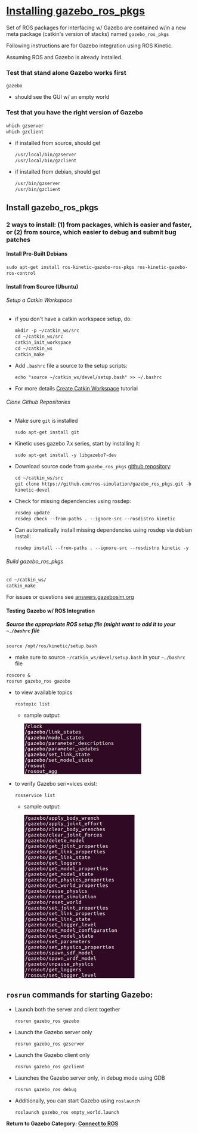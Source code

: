 # [Installing gazebo_ros_pkgs][1]

Set of ROS packages for interfacing w/ Gazebo are contained w/in a new meta package (catkin's version of stacks) named `gazebo_ros_pkgs`

Following instructions are for Gazebo integration using ROS Kinetic.

Assuming ROS and Gazebo is already installed.

### Test that stand alone Gazebo works first

```
gazebo
```

- should see the GUI w/ an empty world

### Test that you have the right version of Gazebo

```
which gzserver
which gzclient
```

- if installed from source, should get
    
    ```
    /usr/local/bin/gzserver
    /usr/local/bin/gzclient
    ```

- if installed from debian, should get

    ```
    /usr/bin/gzserver
    /usr/bin/gzclient
    ```

## Install gazebo_ros_pkgs

### 2 ways to install: (1) from packages, which is easier and faster, or (2) from source, which easier to debug and submit bug patches

#### Install Pre-Built Debians

```
sudo apt-get install ros-kinetic-gazebo-ros-pkgs ros-kinetic-gazebo-ros-control
```

#### Install from Source (Ubuntu)

###### Setup a Catkin Workspace

- if you don't have a catkin workspace setup, do:

    ```
    mkdir -p ~/catkin_ws/src
    cd ~/catkin_ws/src
    catkin_init_workspace
    cd ~/catkin_ws
    catkin_make
    ```

- Add `.bashrc` file a source to the setup scripts:

    ```
    echo "source ~/catkin_ws/devel/setup.bash" >> ~/.bashrc
    ```

- For more details [Create Catkin Workspace][2] tutorial

###### Clone Github Repositories

- Make sure `git` is installed

    ```
    sudo apt-get install git
    ```

- Kinetic uses gazebo 7.x series, start by installing it:

    ```
    sudo apt-get install -y libgazebo7-dev
    ```

- Download source code from `gazebo_ros_pkgs` [github repository][3]:

    ```
    cd ~/catkin_ws/src
    git clone https://github.com/ros-simulation/gazebo_ros_pkgs.git -b kinetic-devel
    ```

- Check for missing dependencies using rosdep:

    ```
    rosdep update
    rosdep check --from-paths . --ignore-src --rosdistro kinetic
    ```

- Can automatically install missing dependencies using rosdep via debian install:

    ```
    rosdep install --from-paths . --ignore-src --rosdistro kinetic -y
    ```

###### Build gazebo_ros_pkgs

```
cd ~/catkin_ws/
catkin_make
```

For issues or questions see [answers.gazebosim.org][4]

#### Testing Gazebo w/ ROS Integration

##### Source the appropriate ROS setup file (might want to add it to your `~./bashrc` file

```
source /opt/ros/kinetic/setup.bash
```

- make sure to source `~/catkin_ws/devel/setup.bash` in your `~./bashrc` file
    
```
roscore &
rosrun gazebo_ros gazebo
```

- to view available topics

    ```
    rostopic list
    ```
    
    - sample output:
        
        ![rostopic list][6]

- to verify Gazebo seri=vices exist:
    
    ```
    rosservice list
    ```

    - sample output:
        
        ![rosservice list][7]

## `rosrun` commands for starting Gazebo:

- Launch both the server and client together
    
    ```
    rosrun gazebo_ros gazebo
    ```
    
- Launch the Gazebo server only

    ```
    rosrun gazebo_ros gzserver
    ```
    
- Launch the Gazebo client only

    ```
    rosrun gazebo_ros gzclient
    ```
    
- Launches the Gazebo server only, in debug mode using GDB
    
    ```
    rosrun gazebo_ros debug
    ```
    
- Additionally, you can start Gazebo using `roslaunch`
    
    ```
    roslaunch gazebo_ros empty_world.launch
    ```

**Return to Gazebo Category: [Connect to ROS][5]**

[1]: http://gazebosim.org/tutorials?tut=ros_installing&cat=connect_ros
[2]: http://www.ros.org/wiki/catkin/Tutorials/create_a_workspace
[3]: https://github.com/ros-simulation/gazebo_ros_pkgs
[4]: http://answers.gazebosim.org/questions/
[5]: ../gazebo_categories/ros.md
[6]: ../gazebo_notes/images/rostopiclist.png
[7]: ../gazebo_notes/images/rosservicelist.png

